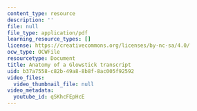 ```yaml
---
content_type: resource
description: ''
file: null
file_type: application/pdf
learning_resource_types: []
license: https://creativecommons.org/licenses/by-nc-sa/4.0/
ocw_type: OCWFile
resourcetype: Document
title: Anatomy of a Glowstick transcript
uid: b37a7558-c82b-49a8-8b8f-8ac005f92592
video_files:
  video_thumbnail_file: null
video_metadata:
  youtube_id: qSKhcFEpHcE
---
```

